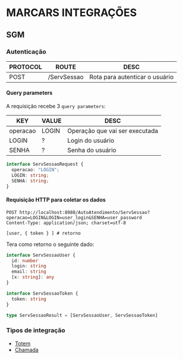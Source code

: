 # MARCARS INTEGRAÇÕES

## SGM

### Autenticação

| PROTOCOL | ROUTE       | DESC                           |
| -------- | ----------- | ------------------------------ |
| POST     | /ServSessao | Rota para autenticar o usuário |

#### Query parameters

A requisição recebe 3 `query parameters`:

| KEY      | VALUE | DESC                           |
| -------- | ----- | ------------------------------ |
| operacao | LOGIN | Operação que vai ser executada |
| LOGIN    | ?     | Login do usuário               |
| SENHA    | ?     | Senha do usuário               |

```typescript
interface ServSessaoRequest {
  operacao: "LOGIN";
  LOGIN: string;
  SENHA: string;
}
```

#### Requisição HTTP para coletar os dados

```http
POST http://localhost:8080/AutoAtendimento/ServSessao?operacao=LOGIN&LOGIN=user_login&SENHA=user_password
Content-Type: application/json; charset=utf-8

[user, { token } ] # retorno
```

Tera como retorno o seguinte dado:

```typescript
interface ServSessaoUser {
  id: number
  login: string
  email: string
  [x: string]: any
}

interface ServSessaoToken {
  token: string
}

type ServSessaoResult = [ServSessaoUser, ServSessaoToken]
```

### Tipos de integração

- [Totem](SGM/TOTEM.md)
- [Chamada](SGM/CHAMADA.md)

